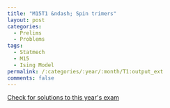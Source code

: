 ```yaml
---
title: "M15T1 &ndash; Spin trimers"
layout: post
categories:
  - Prelims
  - Problems
tags:
  - Statmech
  - M15
  - Ising Model
permalink: /:categories/:year/:month/T1:output_ext
comments: false
---
```

<object data="2015M1T.pdf" type="application/pdf" width="100%" height="500"></object>
<div class="message"><a href='https://princetonprelim.com/prelim/35/'>Check for solutions to this year's exam</a></div>